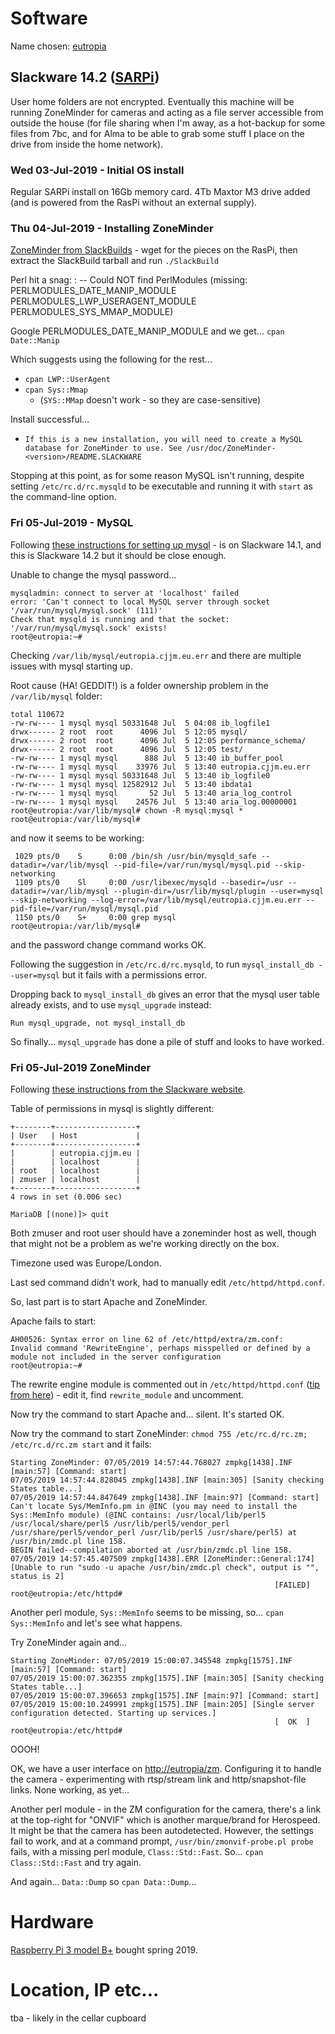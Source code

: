 # Software
Name chosen: [eutropia](http://www.roman-emperors.org/maxherc.htm#Note%201)


## Slackware 14.2 ([SARPi](http://sarpi.fatdog.eu/index.php?p=getslack))
User home folders are not encrypted.  Eventually this machine will be running ZoneMinder for cameras and acting as a file server accessible from outside the house (for file sharing when I'm away, as a hot-backup for some files from 7bc, and for Alma to be able to grab some stuff I place on the drive from inside the home network).


### Wed 03-Jul-2019 - Initial OS install
Regular SARPi install on 16Gb memory card. 4Tb Maxtor M3 drive added (and is powered from the RasPi without an external supply).

### Thu 04-Jul-2019 - Installing ZoneMinder
[ZoneMinder from SlackBuilds](https://slackbuilds.org/repository/14.2/system/ZoneMinder/) - wget for the pieces on the RasPi, then extract the SlackBuild tarball and run ```./SlackBuild```

Perl hit a snag:
: -- Could NOT find PerlModules (missing: PERLMODULES_DATE_MANIP_MODULE PERLMODULES_LWP_USERAGENT_MODULE PERLMODULES_SYS_MMAP_MODULE)
 
Google PERLMODULES_DATE_MANIP_MODULE and we get... ```cpan Date::Manip```

Which suggests using the following for the rest...
- ```cpan LWP::UserAgent```
- ```cpan Sys::Mmap```
  - (```SYS::MMap``` doesn't work - so they are case-sensitive)

Install successful...
- ```If this is a new installation, you will need to create a MySQL database for ZoneMinder to use. See /usr/doc/ZoneMinder-<version>/README.SLACKWARE```

Stopping at this point, as for some reason MySQL isn't running, despite setting ```/etc/rc.d/rc.mysqld``` to be executable and running it with ```start``` as the command-line option.

### Fri 05-Jul-2019 - MySQL

Following [these instructions for setting up mysql](http://www.neiland.net/blog/article/configuring-mariadb-on-slackware-14-1/) - is on Slackware 14.1, and this is Slackware 14.2 but it should be close enough.

Unable to change the mysql password...

``` root@eutropia:~# mysqladmin -u root password '{password}'
mysqladmin: connect to server at 'localhost' failed
error: 'Can't connect to local MySQL server through socket '/var/run/mysql/mysql.sock' (111)'
Check that mysqld is running and that the socket: '/var/run/mysql/mysql.sock' exists!
root@eutropia:~#
```


Checking ```/var/lib/mysql/eutropia.cjjm.eu.err``` and there are multiple issues with mysql starting up.  

Root cause (HA! GEDDIT!) is a folder ownership problem in the ```/var/lib/mysql``` folder:

```root@eutropia:/var/lib/mysql# ls -lrt
total 110672
-rw-rw---- 1 mysql mysql 50331648 Jul  5 04:08 ib_logfile1
drwx------ 2 root  root      4096 Jul  5 12:05 mysql/
drwx------ 2 root  root      4096 Jul  5 12:05 performance_schema/
drwx------ 2 root  root      4096 Jul  5 12:05 test/
-rw-rw---- 1 mysql mysql      888 Jul  5 13:40 ib_buffer_pool
-rw-rw---- 1 mysql mysql    33976 Jul  5 13:40 eutropia.cjjm.eu.err
-rw-rw---- 1 mysql mysql 50331648 Jul  5 13:40 ib_logfile0
-rw-rw---- 1 mysql mysql 12582912 Jul  5 13:40 ibdata1
-rw-rw---- 1 mysql mysql       52 Jul  5 13:40 aria_log_control
-rw-rw---- 1 mysql mysql    24576 Jul  5 13:40 aria_log.00000001
root@eutropia:/var/lib/mysql# chown -R mysql:mysql *
root@eutropia:/var/lib/mysql# 
```

and now it seems to be working:

```root@eutropia:/var/lib/mysql# ps ax | grep mysql
 1029 pts/0    S      0:00 /bin/sh /usr/bin/mysqld_safe --datadir=/var/lib/mysql --pid-file=/var/run/mysql/mysql.pid --skip-networking
 1109 pts/0    Sl     0:00 /usr/libexec/mysqld --basedir=/usr --datadir=/var/lib/mysql --plugin-dir=/usr/lib/mysql/plugin --user=mysql --skip-networking --log-error=/var/lib/mysql/eutropia.cjjm.eu.err --pid-file=/var/run/mysql/mysql.pid
 1150 pts/0    S+     0:00 grep mysql
root@eutropia:/var/lib/mysql# 
```

and the password change command works OK.

Following the suggestion in ```/etc/rc.d/rc.mysqld```, to run ```mysql_install_db --user=mysql``` but it fails with a permissions error.

Dropping back to ```mysql_install_db``` gives an error that the mysql user table already exists, and to use ```mysql_upgrade``` instead:

```mysql.user table already exists!
Run mysql_upgrade, not mysql_install_db
```

So finally... ```mysql_upgrade``` has done a pile of stuff and looks to have worked.

### Fri 05-Jul-2019 ZoneMinder

Following [these instructions from the Slackware website](https://docs.slackware.com/howtos:software:zoneminder).

Table of permissions in mysql is slightly different:
```MariaDB [(none)]> select User,Host from mysql.user;  #Check and make zmuser was created
+--------+------------------+
| User   | Host             |
+--------+------------------+
|        | eutropia.cjjm.eu |
|        | localhost        |
| root   | localhost        |
| zmuser | localhost        |
+--------+------------------+
4 rows in set (0.006 sec)

MariaDB [(none)]> quit 
```

Both zmuser and root user should have a zoneminder host as well, though that might not be a problem as we're working directly on the box.

Timezone used was Europe/London.

Last sed command didn't work, had to manually edit ```/etc/httpd/httpd.conf```.

So, last part is to start Apache and ZoneMinder. 

Apache fails to start:
```root@eutropia:~# chmod 755 /etc/rc.d/rc.httpd; /etc/rc.d/rc.httpd start
AH00526: Syntax error on line 62 of /etc/httpd/extra/zm.conf:
Invalid command 'RewriteEngine', perhaps misspelled or defined by a module not included in the server configuration
root@eutropia:~# 
```

The rewrite engine module is commented out in ```/etc/httpd/httpd.conf``` ([tip from here](https://askbot.org/en/question/10237/unable-to-start-apache-server-error-in-rewriteengine/)) - edit it, find ```rewrite_module``` and uncomment.

Now try the command to start Apache and... silent.  It's started OK.

Now try the command to start ZoneMinder:
```chmod 755 /etc/rc.d/rc.zm; /etc/rc.d/rc.zm start```
and it fails:
```root@eutropia:/etc/httpd# chmod 755 /etc/rc.d/rc.zm; /etc/rc.d/rc.zm start
Starting ZoneMinder: 07/05/2019 14:57:44.768027 zmpkg[1438].INF [main:57] [Command: start]
07/05/2019 14:57:44.828045 zmpkg[1438].INF [main:305] [Sanity checking States table...]
07/05/2019 14:57:44.847649 zmpkg[1438].INF [main:97] [Command: start]
Can't locate Sys/MemInfo.pm in @INC (you may need to install the Sys::MemInfo module) (@INC contains: /usr/local/lib/perl5 /usr/local/share/perl5 /usr/lib/perl5/vendor_perl /usr/share/perl5/vendor_perl /usr/lib/perl5 /usr/share/perl5) at /usr/bin/zmdc.pl line 158.
BEGIN failed--compilation aborted at /usr/bin/zmdc.pl line 158.
07/05/2019 14:57:45.407509 zmpkg[1438].ERR [ZoneMinder::General:174] [Unable to run "sudo -u apache /usr/bin/zmdc.pl check", output is "", status is 2]
                                                           [FAILED]
root@eutropia:/etc/httpd# 
```

Another perl module, ```Sys::MemInfo``` seems to be missing, so... ```cpan Sys::MemInfo``` and let's see what happens.

Try ZoneMinder again and...
```root@eutropia:/etc/httpd# chmod 755 /etc/rc.d/rc.zm; /etc/rc.d/rc.zm start
Starting ZoneMinder: 07/05/2019 15:00:07.345548 zmpkg[1575].INF [main:57] [Command: start]
07/05/2019 15:00:07.362355 zmpkg[1575].INF [main:305] [Sanity checking States table...]
07/05/2019 15:00:07.396653 zmpkg[1575].INF [main:97] [Command: start]
07/05/2019 15:00:10.249991 zmpkg[1575].INF [main:205] [Single server configuration detected. Starting up services.]
                                                           [  OK  ]
root@eutropia:/etc/httpd#
```

OOOH!

OK, we have a user interface on [http://eutropia/zm](http://eutropia/zm).  Configuring it to handle the camera - experimenting with rtsp/stream link and http/snapshot-file links.  None working, as yet...

Another perl module - in the ZM configuration for the camera, there's a link at the top-right for "ONVIF" which is another marque/brand for Herospeed.  It might be that the camera has been autodetected.  However, the settings fail to work, and at a command prompt, ```/usr/bin/zmonvif-probe.pl probe``` fails, with a missing perl module, ```Class::Std::Fast```. So... ```cpan Class::Std::Fast``` and try again.

And again... ```Data::Dump``` so ```cpan Data::Dump```...


# Hardware
[Raspberry Pi 3 model B+](https://www.raspberrypi.org/blog/raspberry-pi-3-model-bplus-sale-now-35/) bought spring 2019.


# Location, IP etc...
tba - likely in the cellar cupboard
